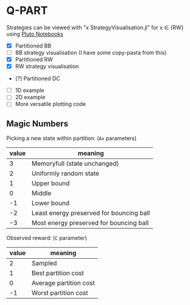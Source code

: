# Q-PART

Strategies can be viewed with "x StrategyVisualisation.jl" for x ∈ {RW} using [Pluto Notebooks](https://github.com/fonsp/Pluto.jl) 

 - [x] Partitioned BB
 - [ ] BB strategy visualisation (I have some copy-pasta from this)
 - [x] Partitioned RW
 - [x] RW strategy visualisation
 - [?] Partitioned DC
 - [ ] 1D example
 - [ ] 2D example
 - [ ] More versatile plotting code

 ## Magic Numbers

 Picking a new state within partition: (`Ax` parameters)

| value | meaning 
| ---   |  ---
| 3     | Memoryfull (state unchanged)
| 2     | Uniformly random state
| 1     | Upper bound
| 0     | Middle
| -1    | Lower bound
| -2    | Least energy preserved for bouncing ball
| -3    | Most energy preserved for bouncing ball

Observed reward: (`C` parameter)

| value | meaning
| ---   | ---
| 2     | Sampled
| 1     | Best partition cost
| 0     | Average partition cost
| -1    | Worst partition cost